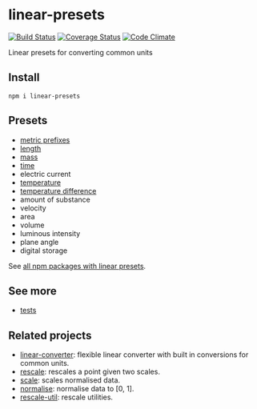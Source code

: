 # linear-presets

[![Build Status](https://travis-ci.org/javiercejudo/linear-presets.svg)](https://travis-ci.org/javiercejudo/linear-presets)
[![Coverage Status](https://coveralls.io/repos/javiercejudo/linear-presets/badge.svg?branch=master)](https://coveralls.io/r/javiercejudo/linear-presets?branch=master)
[![Code Climate](https://codeclimate.com/github/javiercejudo/linear-presets/badges/gpa.svg)](https://codeclimate.com/github/javiercejudo/linear-presets)

Linear presets for converting common units

## Install

    npm i linear-presets

## Presets

- [metric prefixes](https://github.com/javiercejudo/linear-presets-metric-prefixes)
- [length](https://github.com/javiercejudo/linear-presets-length)
- [mass](https://github.com/javiercejudo/linear-presets-mass)
- [time](https://github.com/javiercejudo/linear-presets-time)
- electric current
- [temperature](https://github.com/javiercejudo/linear-presets-temperature)
- [temperature difference](https://github.com/javiercejudo/linear-presets-temperature-difference)
- amount of substance
- velocity
- area
- volume
- luminous intensity
- plane angle
- digital storage

See [all npm packages with linear presets](https://www.npmjs.com/browse/keyword/linear-presets).

## See more

- [tests](test/presets.js)

## Related projects

- [linear-converter](https://github.com/javiercejudo/linear-converter): flexible linear converter with built in conversions for common units.
- [rescale](https://github.com/javiercejudo/rescale): rescales a point given two scales.
- [scale](https://github.com/javiercejudo/scale): scales normalised data.
- [normalise](https://github.com/javiercejudo/normalise): normalise data to [0, 1].
- [rescale-util](https://github.com/javiercejudo/rescale-util): rescale utilities.
